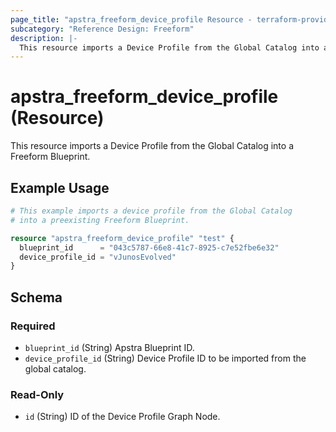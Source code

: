 ```yaml
---
page_title: "apstra_freeform_device_profile Resource - terraform-provider-apstra"
subcategory: "Reference Design: Freeform"
description: |-
  This resource imports a Device Profile from the Global Catalog into a Freeform Blueprint.
---
```


# apstra_freeform_device_profile (Resource)

This resource imports a Device Profile from the Global Catalog into a Freeform Blueprint.


## Example Usage

```terraform
# This example imports a device profile from the Global Catalog
# into a preexisting Freeform Blueprint.

resource "apstra_freeform_device_profile" "test" {
  blueprint_id      = "043c5787-66e8-41c7-8925-c7e52fbe6e32"
  device_profile_id = "vJunosEvolved"
}
```

<!-- schema generated by tfplugindocs -->
## Schema

### Required

- `blueprint_id` (String) Apstra Blueprint ID.
- `device_profile_id` (String) Device Profile ID to be imported from the global catalog.

### Read-Only

- `id` (String) ID of the Device Profile Graph Node.



